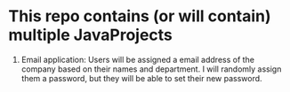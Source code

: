 # This repo contains (or will contain) multiple JavaProjects
1. Email application: 
    Users will be assigned a email address of the company based on their names and department. I will randomly assign them a password, but they will be able to set their new password. 
